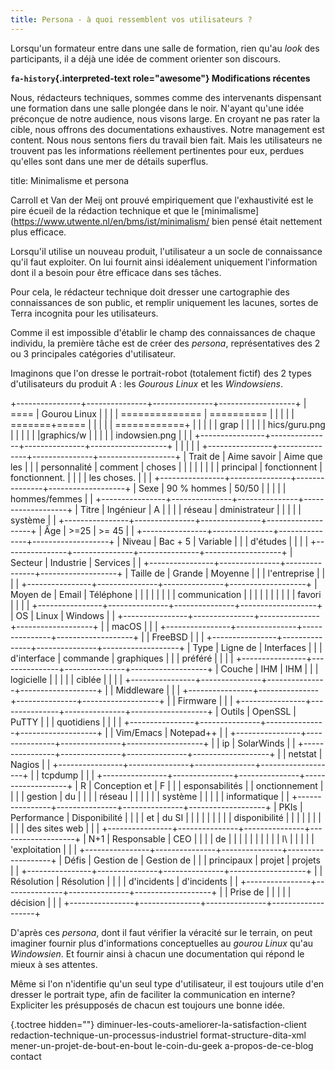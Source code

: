 ```yaml
---
title: Persona - à quoi ressemblent vos utilisateurs ?
---
```


Lorsqu'un formateur entre dans une salle de formation, rien qu'au
*look* des participants, il a déjà une idée de comment orienter son
discours.

**`fa-history`{.interpreted-text role="awesome"} Modifications
récentes**


Nous, rédacteurs techniques, sommes comme des intervenants dispensant
une formation dans une salle plongée dans le noir. N'ayant qu'une idée
préconçue de notre audience, nous visons large. En croyant ne pas rater
la cible, nous offrons des documentations exhaustives. Notre management
est content. Nous nous sentons fiers du travail bien fait. Mais les
utilisateurs ne trouvent pas les informations réellement pertinentes
pour eux, perdues qu'elles sont dans une mer de détails superflus.

title: Minimalisme et persona

Carroll et Van der Meij ont prouvé empiriquement que l'exhaustivité est
le pire écueil de la rédaction technique et que le
\[minimalisme\](<https://www.utwente.nl/en/bms/ist/minimalism/> bien
pensé était nettement plus efficace.

Lorsqu'il utilise un nouveau produit, l'utilisateur a un socle de
connaissance qu'il faut exploiter. On lui fournit ainsi idéalement
uniquement l'information dont il a besoin pour être efficace dans ses
tâches.

Pour cela, le rédacteur technique doit dresser une cartographie des
connaissances de son public, et remplir uniquement les lacunes, sortes
de Terra incognita pour les utilisateurs.

Comme il est impossible d'établir le champ des connaissances de chaque
individu, la première tâche est de créer des *persona*, représentatives
des 2 ou 3 principales catégories d'utilisateur.

Imaginons que l'on dresse le portrait-robot (totalement fictif) des 2
types d'utilisateurs du produit A : les *Gourous Linux* et les
*Windowsiens*.

+----------------+---------------+---------------+-------------------+
| ====           | Gourou Linux  |               |                   |
| ============== | ==========    |               |                   |
|                | =======+===== |               |                   |
|                | ============+ |               |                   |
|                | grap          |               |                   |
|                | hics/guru.png |               |                   |
|                | \|graphics/w  |               |                   |
|                | indowsien.png |               |                   |
+----------------+---------------+---------------+-------------------+
|                |               |               |                   |
+----------------+---------------+---------------+-------------------+
| Trait de       | Aime savoir   | Aime que les  |                   |
| personnalité   | comment       | choses        |                   |
|                |               |               |                   |
| principal      | fonctionnent  | fonctionnent. |                   |
|                | les choses.   |               |                   |
+----------------+---------------+---------------+-------------------+
| Sexe           | 90 % hommes   | 50/50         |                   |
|                |               | hommes/femmes |                   |
+----------------+---------------+---------------+-------------------+
| Titre          | Ingénieur     | A             |                   |
|                | réseau        | dministrateur |                   |
|                |               | système       |                   |
+----------------+---------------+---------------+-------------------+
| Âge            | \>=25         | \>= 45        |                   |
+----------------+---------------+---------------+-------------------+
| Niveau         | Bac + 5       | Variable      |                   |
| d'études      |               |               |                   |
+----------------+---------------+---------------+-------------------+
| Secteur        | Industrie     | Services      |                   |
+----------------+---------------+---------------+-------------------+
| Taille de      | Grande        | Moyenne       |                   |
| l'entreprise  |               |               |                   |
+----------------+---------------+---------------+-------------------+
| Moyen de       | Email         | Téléphone     |                   |
|                |               |               |                   |
| communication  |               |               |                   |
|                |               |               |                   |
| favori         |               |               |                   |
+----------------+---------------+---------------+-------------------+
| OS             | Linux         | Windows       |                   |
+----------------+---------------+---------------+-------------------+
|                | macOS         |               |                   |
+----------------+---------------+---------------+-------------------+
|                | FreeBSD       |               |                   |
+----------------+---------------+---------------+-------------------+
| Type           | Ligne de      | Interfaces    |                   |
| d'interface   | commande      | graphiques    |                   |
| préféré        |               |               |                   |
+----------------+---------------+---------------+-------------------+
| Couche         | IHM           | IHM           |                   |
| logicielle     |               |               |                   |
| ciblée         |               |               |                   |
+----------------+---------------+---------------+-------------------+
|                | Middleware    |               |                   |
+----------------+---------------+---------------+-------------------+
|                | Firmware      |               |                   |
+----------------+---------------+---------------+-------------------+
| Outils         | OpenSSL       | PuTTY         |                   |
| quotidiens     |               |               |                   |
+----------------+---------------+---------------+-------------------+
|                | Vim/Emacs     | Notepad++     |                   |
+----------------+---------------+---------------+-------------------+
|                | ip            | SolarWinds    |                   |
+----------------+---------------+---------------+-------------------+
|                | netstat       | Nagios        |                   |
+----------------+---------------+---------------+-------------------+
|                | tcpdump       |               |                   |
+----------------+---------------+---------------+-------------------+
| R              | Conception et | F             |                   |
| esponsabilités |               | onctionnement |                   |
|                | gestion       | du            |                   |
|                | réseau        |               |                   |
|                |               | système       |                   |
|                |               | informatique  |                   |
+----------------+---------------+---------------+-------------------+
| PKIs           | Performance   | Disponibilité |                   |
|                | et            | du SI         |                   |
|                |               |               |                   |
|                | disponibilité |               |                   |
|                |               |               |                   |
|                | des sites web |               |                   |
+----------------+---------------+---------------+-------------------+
| N+1            | Responsable   | CEO           |                   |
|                | de            |               |                   |
|                |               |               |                   |
|                | l\            |               |                   |
|                | 'exploitation |               |                   |
+----------------+---------------+---------------+-------------------+
| Défis          | Gestion de    | Gestion de    |                   |
| principaux     | projet        | projets       |                   |
+----------------+---------------+---------------+-------------------+
|                | Résolution    | Résolution    |                   |
|                | d'incidents  | d'incidents  |                   |
+----------------+---------------+---------------+-------------------+
|                | Prise de      |               |                   |
|                | décision      |               |                   |
+----------------+---------------+---------------+-------------------+

D'après ces *persona*, dont il faut vérifier la véracité sur le
terrain, on peut imaginer fournir plus d'informations conceptuelles au
*gourou Linux* qu'au *Windowsien*. Et fournir ainsi à chacun une
documentation qui répond le mieux à ses attentes.

Même si l'on n'identifie qu'un seul type d'utilisateur, il est
toujours utile d'en dresser le portrait type, afin de faciliter la
communication en interne? Expliciter les présupposés de chacun est
toujours une bonne idée.

 {.toctree hidden=""}
diminuer-les-couts-ameliorer-la-satisfaction-client
redaction-technique-un-processus-industriel format-structure-dita-xml
mener-un-projet-de-bout-en-bout le-coin-du-geek a-propos-de-ce-blog
contact

